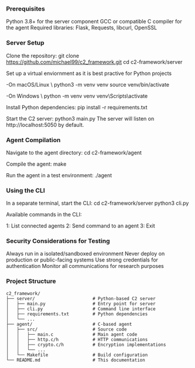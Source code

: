 ### Prerequisites

Python 3.8+ for the server component
GCC or compatible C compiler for the agent
Required libraries: Flask, Requests, libcurl, OpenSSL

### Server Setup

Clone the repository:
git clone https://github.com/michaeI99/c2_framework.git
cd c2-framework/server

Set up a virtual enviornment as it is best practive for Python projects

-On macOS/Linux \\
python3 -m venv venv
source venv/bin/activate

-On Windows \\
python -m venv venv
venv\Scripts\activate

Install Python dependencies:
pip install -r requirements.txt

Start the C2 server:
python3 main.py
The server will listen on http://localhost:5050 by default.

### Agent Compilation

Navigate to the agent directory:
cd c2-framework/agent

Compile the agent:
make

Run the agent in a test environment:
./agent


### Using the CLI

In a separate terminal, start the CLI:
cd c2-framework/server
python3 cli.py

Available commands in the CLI:

1: List connected agents
2: Send command to an agent
3: Exit



### Security Considerations for Testing

Always run in a isolated/sandboxed environment
Never deploy on production or public-facing systems
Use strong credentials for authentication
Monitor all communications for research purposes

### Project Structure
```
c2_framework/
├── server/                      # Python-based C2 server
│   ├── main.py                  # Entry point for server
│   ├── cli.py                   # Command line interface
│   ├── requirements.txt         # Python dependencies
│   └── ...
├── agent/                       # C-based agent
│   ├── src/                     # Source code
│   │   ├── main.c               # Main agent code
│   │   ├── http.c/h             # HTTP communications
│   │   ├── crypto.c/h           # Encryption implementations
│   │   └── ...
│   └── Makefile                 # Build configuration
└── README.md                    # This documentation

